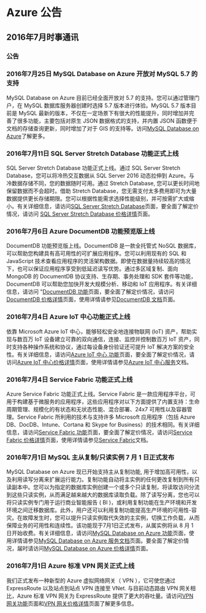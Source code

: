 <properties
	pageTitle="历史公告 2016年7月 - Azure"
    description="历史公告 2016年7月"
    services=""
    documentationCenter=""
    authors=""
    manager=""
    editor=""
    tags=""/>

<tags ms.service="what-is-new_archives" ms.date="" wacn.date="" wacn.lang="cn"/>

# Azure 公告
## 2016年7月时事通讯

### 公告
### 2016年7月25日 MySQL Database on Azure 开放对 MySQL 5.7 的支持 
MySQL Database on Azure 目前已经全面开放对 5.7 的支持。您可以通过管理门户，在 MySQL 数据库服务器创建时选择 5.7 版本进行体验。MySQL 5.7 版本目前是 MySQL 最新的版本，不仅在一定场景下有很大的性能提升，同时增加并完善了很多功能，主要包括对原生 JSON 数据格式的支持，并内置 JSON 函数便于文档的存储查询更新，同时增加了对于 GIS 的支持等。访问[MySQL Database on Azure](/home/features/mysql/)了解更多。


### 2016年7月11日 SQL Server Stretch Database 功能正式上线  
SQL Server Stretch Database 功能正式上线。通过 SQL Server Stretch Database，您可以将冷热交互数据从 SQL Server 2016 动态拉伸到 Azure。与冷数据存储不同，您的数据随时可用。通过 Stretch Database, 您可以更长时间地保留数据而不会超时。借助 Stretch Database，您无需支付太多费用即可为大量数据提供更长存储期限。您可以根据性能需求选择性能级别，并可按需扩大或缩小。有关详细信息，请访问[SQL Server Stretch Database](/home/features/sql-server-stretch-database/)页面，要全面了解定价情况，请访问 [SQL Server Stretch Database 价格详情](/home/features/sql-server-stretch-database/pricing/)页面。


### 2016年7月6日 Azure DocumentDB 功能预览版上线 
DocumentDB 功能预览版上线。DocumentDB 是一款全托管式 NoSQL 数据库，可以帮助您构建具有高可用性的可扩展应用程序。您可以利用现有的 SQL 和 JavaScript 技术查看应用程序的灵活架构数据。即使在数据量持续较高的情况下，也可以保证应用程序享受到低延迟读写优势。通过多区域复制、面向 MongoDB 的 DocumentDB 协议支持、生存期、事务处理和 SDK 套件等功能，DocumentDB 可以帮助您加快开发大规模分析、移动和 IoT 应用程序。有关详细信息，请访问 "[DocumentDB 功能](/home/features/documentdb/)页面，要全面了解定价情况，请访问[DocumentDB 价格详情](/pricing/details/documentdb/)页面，使用详情请参见[DocumentDB 文档](/documentation/services/documentdb/)页面。


### 2016年7月4日 Azure IoT 中心功能正式上线 
依靠 Microsoft Azure IoT 中心，能够轻松安全地连接物联网 (IoT) 资产，帮助实现与数百万 IoT 设备建立可靠的双向通信，连接、监控并控制数百万 IoT 资产，同时支持各种操作系统和协议，通过每设备身份验证还可提升 IoT 解决方案的安全性。有关详细信息，请访问[Azure IoT 中心 功能](/home/features/iot-hub/)页面，要全面了解定价情况，请访问[Azure IoT 中心价格详情](/pricing/details/iot-hub/)页面，使用详情请参见[Azure IoT 中心服务](/documentation/services/iot-hub/)文档。


### 2016年7月4日 Service Fabric 功能正式上线 
Azure Service Fabric 功能正式上线。Service Fabric 是一款应用程序平台，可用于构建基于微服务的应用程序，这些应用程序对以下方面提供了内置支持：生命周期管理、规模化的有状态和无状态性能、混合部署、24x7 可用性以及容器管理。Service Fabric 所利用的技术与支持许多 Microsoft 应用程序（包括 Azure DB、DocDB、Intune、Cortana 和 Skype for Business）的技术相同。有关详细信息，请访问[Service Fabric 功能](/home/features/service-fabric/)页面，要全面了解定价情况，请访问[Service Fabric 价格详情](/pricing/details/service-fabric/)页面，使用详情请参见[Service Fabric](/documentation/services/service-fabric/)文档。


### 2016年7月1日 MySQL 主从复制/只读实例 7 月 1 日正式发布
MySQL Database on Azure 现已开始支持主从复制功能, 用于增加高可用性，以及利用读写分离来扩展运行能力。复制功能自动将主实例的任何更改复制到所有只读副本中。您可以为指定的数据库实例创建一个或多个只读复制，将读取访问分流到这些只读实例，从而满足越来越大的数据库读取负载。除了读写分离，您也可以将只读实例专门用于运行商业智能报告 ( BI )，或利用复制功能在生产环境和开发环境之间迁移数据库。此外，用户还可以利用复制功能提高生产环境的可用性-容灾。在故障发生时，您可以提升只读实例取代失效的主实例，切换工作负载，从而保障业务的可用性和连续性。该功能现于7月1日正式发布，从属实例将从 8 月 1 日开始收费。有关详细信息，请访问[MySQL Database on Azure 功能](/home/features/mysql/)页面，使用详情请参见[MySQL Database on Azure 服务文档](/documentation/articles/mysql-database-read-replica/)页面。要全面了解定价情况，届时请访问[MySQL Database on Azure 价格详情](/pricing/details/mysql/)页面。


### 2016年7月1日 Azure 标准 VPN 网关正式上线
我们正式发布一种新型的 Azure 虚拟网络网关（ VPN ），它可使您通过 ExpressRoute 以及站点到站点 VPN 连接至 VNet. 与目前动态路由 VPN 网关相比，Azure 标准 VPN 网关为 ExpressRoute 提供了更大的吞吐量。请访问[VPN 网关功能](/home/features/vpn-gateway/)页面和[VPN 网关价格详情](/pricing/details/vpn-gateway/)页面了解更多信息。
